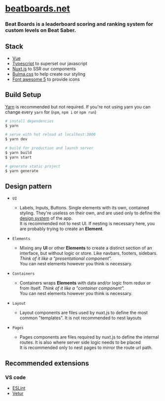 # [beatboards.net](https://beatboards.net)

### Beat Boards is a leaderboard scoring and ranking system for custom levels on Beat Saber.

## Stack

- [Vue](https://vuejs.org/)
- [Typescript](https://www.typescriptlang.org/) to superset our javascript
- [Nuxt.js](https://nuxtjs.org) to SSR our components
- [Bulma.css](https://www.styled-components.com/) to help create our styling
- [Font awesome 5](https://fontawesome.com/) to provide icons

## Build Setup

[Yarn](https://yarnpkg.com/lang/en/) is recommended but not required.
If you're not using yarn you can change every `yarn` for (`npm`, `npm i` or `npm run`)

``` bash
# install dependencies
$ yarn

# serve with hot reload at localhost:3000
$ yarn dev

# build for production and launch server
$ yarn build
$ yarn start

# generate static project
$ yarn generate
```

## Design pattern

- `UI`
  - Labels, Inputs, Buttons. Single elements with its own, contained styling. They're useless on their own, and are used only to define the [design system](https://24ways.org/2012/design-systems/) of the app.  
    It is recommended not to nest UI. If nesting is necessary here, you are probably trying to create an **Element**.

- `Elements`
  - Mixing any **UI** or other **Elements** to create a distinct section of an interface, but without logic or store. Like navbars, footers, sidebars. _Think of it like a "presentational component"._  
    You can nest elements however you think is necessary.

- `Containers`
  - Containers wraps **Elements** with data and/or logic from redux or from itself. _Think of it like a "container component"._  
    You can nest elements however you think is necessary.

- `Layout`
  - Layout components are files used by nuxt.js to define the most common "templates".
    It is not recommended to nest layouts

- `Pages`
  - Pages components are files required by nuxt.js to define the internal routes. It is also where server side logic needs to be placed  
    It is recommended only to nest pages to mirror the route url path.


## Recommended extensions

### VS code

- [ESLint](https://marketplace.visualstudio.com/items?itemName=dbaeumer.vscode-eslint)
- [Vetur](https://marketplace.visualstudio.com/items?itemName=octref.vetur)
